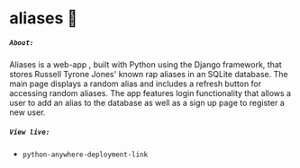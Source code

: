 # aliases :microphone:

##### `About:`
Aliases is a web-app , built with Python using the Django framework, that stores Russell Tyrone Jones' known rap aliases in an SQLite database. The main page displays a random alias and includes a refresh button for accessing random aliases.  The app features login functionality that allows a user to add an alias to the database as well as a sign up page to register a new user.


##### `View live:`
* `python-anywhere-deployment-link`

